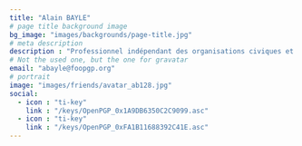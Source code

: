 ```yaml
---
title: "Alain BAYLE"
# page title background image
bg_image: "images/backgrounds/page-title.jpg"
# meta description
description : "Professionnel indépendant des organisations civiques et sociales"
# Not the used one, but the one for gravatar
email: "abayle@foopgp.org"
# portrait
image: "images/friends/avatar_ab128.jpg"
social:
  - icon : "ti-key"
    link : "/keys/OpenPGP_0x1A9DB6350C2C9099.asc"
  - icon : "ti-key"
    link : "/keys/OpenPGP_0xFA1B11688392C41E.asc"
---
```




